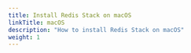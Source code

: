 ```yaml
---
title: Install Redis Stack on macOS
linkTitle: macOS
description: "How to install Redis Stack on macOS"
weight: 1
---
```


